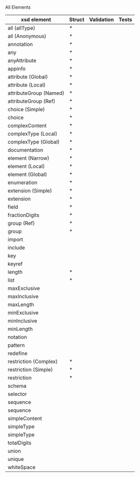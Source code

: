 All Elements

| xsd element                | Struct | Validation | Tests |
| -------------------------- | ------ | ---------- | ----- |
|all (allType)| * |
|all (Anonymous)| * |
|annotation| * |
|any| * |
|anyAttribute| * |
|appinfo| * |
|attribute (Global)| * |
|attribute (Local)| * |
|attributeGroup (Named)| * |
|attributeGroup (Ref)| * |
|choice (Simple)| * |
|choice| * |
|complexContent| * |
|complexType (Local)| * |
|complexType (Global)| * |
|documentation| * |
|element (Narrow)| * |
|element (Local)| * |
|element (Global)| * |
|enumeration| * |
|extension (Simple)| * |
|extension| * |
|field| * |
|fractionDigits| * |
|group (Ref)| * |
|group| * |
|import
|include
|key
|keyref
|length| * |
|list| * |
|maxExclusive
|maxInclusive
|maxLength
|minExclusive
|minInclusive
|minLength
|notation
|pattern
|redefine
|restriction (Complex)| * |
|restriction (Simple)| * |
|restriction| * |
|schema
|selector
|sequence
|sequence
|simpleContent
|simpleType
|simpleType
|totalDigits
|union
|unique
|whiteSpace